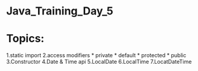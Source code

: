 # Java_Training_Day_5
# Topics:
  1.static import
  2.access modifiers
    * private
    * default
    * protected
    * public
   3.Constructor
   4.Date & Time api
   5.LocalDate
   6.LocalTime
   7.LocatDateTime
